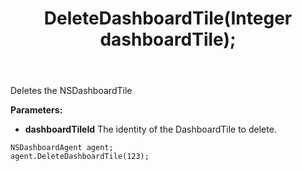 ﻿---
uid: crmscript_ref_NSDashboardAgent_DeleteDashboardTile
title: DeleteDashboardTile(Integer dashboardTile);
intellisense: NSDashboardAgent.DeleteDashboardTile
keywords: NSDashboardAgent, DeleteDashboardTile
so.topic: reference
---

Deletes the NSDashboardTile
  
**Parameters:**
 - **dashboardTileId** The identity of the DashboardTile to delete.

```crmscript
NSDashboardAgent agent;
agent.DeleteDashboardTile(123);
```


